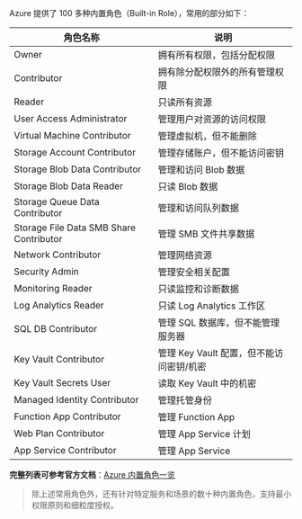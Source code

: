 Azure 提供了 100 多种内置角色（Built-in Role），常用的部分如下：

| 角色名称                        | 说明                                               |
|---------------------------------|----------------------------------------------------|
| Owner                           | 拥有所有权限，包括分配权限                         |
| Contributor                     | 拥有除分配权限外的所有管理权限                     |
| Reader                          | 只读所有资源                                      |
| User Access Administrator       | 管理用户对资源的访问权限                          |
| Virtual Machine Contributor     | 管理虚拟机，但不能删除                            |
| Storage Account Contributor     | 管理存储账户，但不能访问密钥                       |
| Storage Blob Data Contributor   | 管理和访问 Blob 数据                              |
| Storage Blob Data Reader        | 只读 Blob 数据                                    |
| Storage Queue Data Contributor  | 管理和访问队列数据                                |
| Storage File Data SMB Share Contributor | 管理 SMB 文件共享数据                    |
| Network Contributor             | 管理网络资源                                      |
| Security Admin                  | 管理安全相关配置                                  |
| Monitoring Reader               | 只读监控和诊断数据                                |
| Log Analytics Reader            | 只读 Log Analytics 工作区                         |
| SQL DB Contributor              | 管理 SQL 数据库，但不能管理服务器                 |
| Key Vault Contributor           | 管理 Key Vault 配置，但不能访问密钥/机密           |
| Key Vault Secrets User          | 读取 Key Vault 中的机密                           |
| Managed Identity Contributor    | 管理托管身份                                      |
| Function App Contributor        | 管理 Function App                                 |
| Web Plan Contributor            | 管理 App Service 计划                             |
| App Service Contributor         | 管理 App Service                                  |

**完整列表可参考官方文档**：[Azure 内置角色一览](https://learn.microsoft.com/zh-cn/azure/role-based-access-control/built-in-roles)

> 除上述常用角色外，还有针对特定服务和场景的数十种内置角色，支持最小权限原则和细粒度授权。